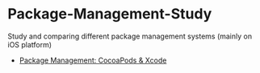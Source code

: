 # Package-Management-Study
Study and comparing different package management systems (mainly on iOS platform)

- [Package Management: CocoaPods & Xcode](./Documentation/Cocoapods-Xcode.md)